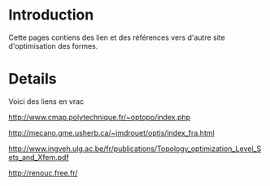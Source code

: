 # Introduction #

Cette pages contiens des lien et des références vers d'autre site d'optimisation des formes.


# Details #

Voici des liens en vrac

http://www.cmap.polytechnique.fr/~optopo/index.php

http://mecano.gme.usherb.ca/~jmdrouet/optis/index_fra.html

http://www.ingveh.ulg.ac.be/fr/publications/Topology_optimization_Level_Sets_and_Xfem.pdf

http://renouc.free.fr/